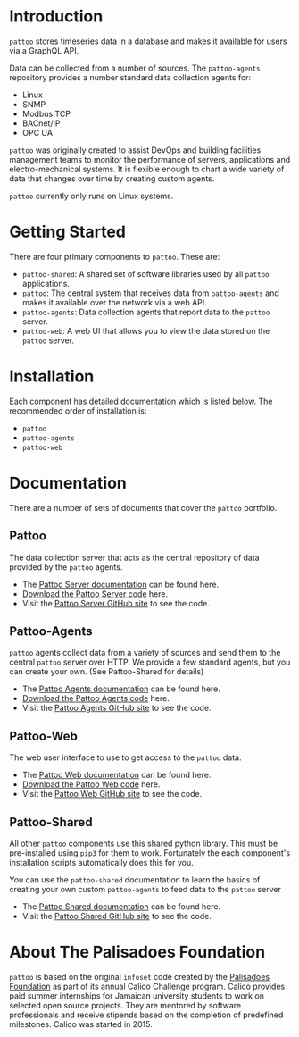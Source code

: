 Introduction
============

`pattoo` stores timeseries data in a database and makes it available for users via a GraphQL API.

Data can be collected from a number of sources. The `pattoo-agents` repository provides a number standard data collection agents for:

- Linux
- SNMP
- Modbus TCP
- BACnet/IP
- OPC UA

`pattoo` was originally created to assist DevOps and building facilities
management teams to monitor the performance of servers, applications and
electro-mechanical systems. It is flexible enough to chart a wide variety of
data that changes over time by creating custom agents.

`pattoo` currently only runs on Linux systems.

Getting Started
===============

There are four primary components to `pattoo`. These are:

- `pattoo-shared`: A shared set of software libraries used by all `pattoo`
applications.
- `pattoo`: The central system that receives data from `pattoo-agents` and
makes it available over the network via a web API.
- `pattoo-agents`: Data collection agents that report data to the `pattoo`
server.
- `pattoo-web`: A web UI that allows you to view the data stored on the
`pattoo` server.

Installation
============

Each component has detailed documentation which is listed below. The
recommended order of installation is:

- `pattoo`
- `pattoo-agents`
- `pattoo-web`

Documentation
=============

There are a number of sets of documents that cover the `pattoo`
portfolio.

Pattoo
------

The data collection server that acts as the central repository of data
provided by the `pattoo` agents.

-   The [Pattoo Server documentation](https://pattoo.readthedocs.io/)
    can be found here.
-   [Download the Pattoo Server code](https://github.com/PalisadoesFoundation/pattoo/archive/master.zip) here.
-   Visit the [Pattoo Server GitHub
    site](https://github.com/PalisadoesFoundation/pattoo) to see the
    code.

Pattoo-Agents
-------------

`pattoo` agents collect data from a variety of sources and send them to
the central `pattoo` server over HTTP. We provide a few standard agents,
but you can create your own. (See Pattoo-Shared for details)

-   The [Pattoo Agents
    documentation](https://pattoo-agents.readthedocs.io/) can be found
    here.
-   [Download the Pattoo Agents code](https://github.com/PalisadoesFoundation/pattoo-agents/archive/master.zip) here.    
-   Visit the [Pattoo Agents GitHub
    site](https://github.com/PalisadoesFoundation/pattoo-agents) to see
    the code.

Pattoo-Web
----------

The web user interface to use to get access to the `pattoo` data.

-   The [Pattoo Web documentation](https://pattoo-web.readthedocs.io/)
    can be found here.
-   [Download the Pattoo Web code](https://github.com/PalisadoesFoundation/pattoo-web/archive/master.zip) here.        
-   Visit the [Pattoo Web GitHub
    site](https://github.com/PalisadoesFoundation/pattoo-web) to see the
    code.

Pattoo-Shared
-------------

All other `pattoo` components use this shared python library. This must be
pre-installed using `pip3` for them to work. Fortunately the each component's
installation scripts automatically does this for you.

You can use the `pattoo-shared` documentation to learn the basics of
creating your own custom `pattoo-agents` to feed data to the `pattoo`
server

-   The [Pattoo Shared
    documentation](https://pattoo-shared.readthedocs.io/) can be found
    here.
-   Visit the [Pattoo Shared GitHub
    site](https://github.com/PalisadoesFoundation/pattoo-shared) to see
    the code.


About The Palisadoes Foundation
===============================

`pattoo` is based on the original `infoset` code created by the
[Palisadoes Foundation](http://www.palisadoes.org) as part of its annual
Calico Challenge program. Calico provides paid summer internships for
Jamaican university students to work on selected open source projects.
They are mentored by software professionals and receive stipends based
on the completion of predefined milestones. Calico was started in 2015.
